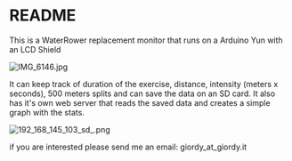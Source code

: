 # README #

This is a WaterRower replacement monitor that runs on a Arduino Yun with an LCD Shield

![IMG_6146.jpg](https://bitbucket.org/repo/XdXBrG/images/3418155426-IMG_6146.jpg)

It can keep track of duration of the exercise, distance, intensity (meters x seconds), 500 meters splits and can save the data on an SD card. It also has it's own web server that reads the saved data and creates a simple graph with the stats.


![192_168_145_103_sd_.png](https://bitbucket.org/repo/XdXBrG/images/2373117926-192_168_145_103_sd_.png)

if you are interested please send me an email: giordy_at_giordy.it
